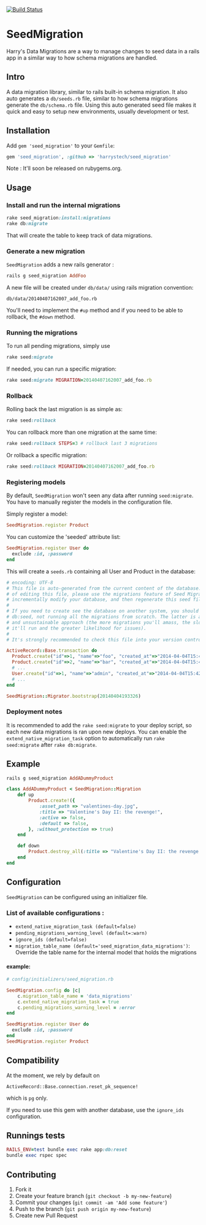 [![Build Status](https://travis-ci.org/harrystech/seed_migration.svg?branch=master)](https://travis-ci.org/harrystech/seed_migration)

# SeedMigration

Harry's Data Migrations are a way to manage changes to seed data in a rails app in a similar way to how schema migrations are handled.


## Intro
A data migration library, similar to rails built-in schema migration. It also auto generates a `db/seeds.rb` file, similar to how schema migrations generate the `db/schema.rb` file.
Using this auto generated seed file makes it quick and easy to setup new environments, usually development or test.

## Installation

Add `gem 'seed_migration'` to your `Gemfile`:

```ruby
gem 'seed_migration', :github => 'harrystech/seed_migration'
```

Note : It'll soon be released on rubygems.org.

## Usage

### Install and run the internal migrations

```ruby
rake seed_migration:install:migrations
rake db:migrate
```

That will create the table to keep track of data migrations.

### Generate a new migration

`SeedMigration` adds a new rails generator :

```ruby
rails g seed_migration AddFoo
```
A new file will be created under `db/data/` using rails migration convention:

```
db/data/20140407162007_add_foo.rb
```

You'll need to implement the `#up` method and if you need to be able to rollback, the `#down` method.

### Running the migrations

To run all pending migrations, simply use

```ruby
rake seed:migrate
```

If needed, you can run a specific migration:

```ruby
rake seed:migrate MIGRATION=20140407162007_add_foo.rb
```

### Rollback

Rolling back the last migration is as simple as:

```ruby
rake seed:rollback
```

You can rollback more than one migration at the same time:

```ruby
rake seed:rollback STEPS=3 # rollback last 3 migrations
```

Or rollback a specific migration:

```ruby
rake seed:rollback MIGRATION=20140407162007_add_foo.rb
```

### Registering models

By default, `SeedMigration` won't seen any data after running `seed:migrate`. You have to manually register the models in the configuration file.

Simply register a model:

```ruby
SeedMigration.register Product
```

You can customize the 'seeded' attribute list:

```ruby
SeedMigration.register User do
  exclude :id, :password
end
```

This will create a `seeds.rb` containing all User and Product in the database:

```ruby
# encoding: UTF-8
# This file is auto-generated from the current content of the database. Instead
# of editing this file, please use the migrations feature of Seed Migration to
# incrementally modify your database, and then regenerate this seed file.
#
# If you need to create see the database on another system, you should be using
# db:seed, not running all the migrations from scratch. The latter is a flawed
# and unsustainable approach (the more migrations you'll amass, the slower
# it'll run and the greater likelihood for issues).
#
# It's strongly recommended to check this file into your version control system.

ActiveRecord::Base.transaction do
  Product.create("id"=>1, "name"=>"foo", "created_at"=>"2014-04-04T15:42:24Z", "updated_at"=>"2014-04-04T15:42:24Z")
  Product.create("id"=>2, "name"=>"bar", "created_at"=>"2014-04-04T15:42:24Z", "updated_at"=>"2014-04-04T15:42:24Z")
  # ...
  User.create("id"=>1, "name"=>"admin", "created_at"=>"2014-04-04T15:42:24Z", "updated_at"=>"2014-04-04T15:42:24Z")
  # ...
end

SeedMigration::Migrator.bootstrap(20140404193326)
```


### Deployment notes

It is recommended to add the `rake seed:migrate` to your deploy script, so each new data migrations is ran upon new deploys.
You can enable the `extend_native_migration_task` option to automatically run `rake seed:migrate` after `rake db:migrate`.

## Example

```ruby
rails g seed_migration AddADummyProduct
```

```ruby
class AddADummyProduct < SeedMigration::Migration
    def up
        Product.create!({
            :asset_path => "valentines-day.jpg",
            :title => "Valentine's Day II: the revenge!",
            :active => false,
            :default => false,
        }, :without_protection => true)
    end

    def down
        Product.destroy_all(:title => "Valentine's Day II: the revenge!")
    end
end
```

## Configuration

`SeedMigration` can be configured using an initializer file.

### List of available configurations :

- `extend_native_migration_task (default=false)`
- `pending_migrations_warning_level (default=:warn)`
- `ignore_ids (default=false)`
- `migration_table_name (default='seed_migration_data_migrations')`: Override the table name for the internal model that holds the migrations

#### example:

```ruby
# config/initializers/seed_migration.rb

SeedMigration.config do |c|
    c.migration_table_name = 'data_migrations'
    c.extend_native_migration_task = true
    c.pending_migrations_warning_level = :error
end

SeedMigration.register User do
  exclude :id, :password
end
SeedMigration.register Product
```

## Compatibility

At the moment, we rely by default on

```
ActiveRecord::Base.connection.reset_pk_sequence!
```
which is `pg` only.

If you need to use this gem with another database, use the `ignore_ids` configuration.


## Runnings tests


```ruby
RAILS_ENV=test bundle exec rake app:db:reset
bundle exec rspec spec
```

## Contributing

1. Fork it
2. Create your feature branch (`git checkout -b my-new-feature`)
3. Commit your changes (`git commit -am 'Add some feature'`)
4. Push to the branch (`git push origin my-new-feature`)
5. Create new Pull Request
